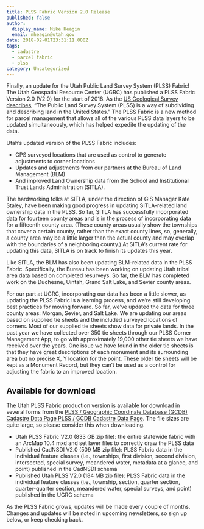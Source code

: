 ```yaml
---
title: PLSS Fabric Version 2.0 Release
published: false
author:
  display_name: Mike Heagin
  email: mheagin@utah.gov
date: 2018-02-01T23:31:11.000Z
tags:
  - cadastre
  - parcel fabric
  - plss
category: Uncategorized
---
```


Finally, an update for the Utah Public Land Survey System (PLSS) Fabric! The Utah Geospatial Resource Center (UGRC) has published a PLSS Fabric Version 2.0 (V2.0) for the start of 2018. As the [US Geological Survey describes](https://www.usgs.gov/core-science-systems/national-geospatial-program/small-scale-data), “The Public Land Survey System (PLSS) is a way of subdividing and describing land in the United States.” The PLSS Fabric is a new method for parcel management that allows all of the various PLSS data layers to be updated simultaneously, which has helped expedite the updating of the data.

Utah’s updated version of the PLSS Fabric includes:

- GPS surveyed locations that are used as control to generate adjustments to corner locations
- Updates and adjustments from our partners at the Bureau of Land Management (BLM)
- And improved Land Ownership data from the School and Institutional Trust Lands Administration (SITLA).

The hardworking folks at SITLA, under the direction of GIS Manager Kate Staley, have been making good progress in updating SITLA-related land ownership data in the PLSS. So far, SITLA has successfully incorporated data for fourteen county areas and is in the process of incorporating data for a fifteenth county area. (These county areas usually show the townships that cover a certain county, rather than the exact county lines, so, generally, a county area may be a little larger than the actual county and may overlap with the boundaries of a neighboring county.) At SITLA’s current rate for updating this data, SITLA is on track to finish its updates this year.

Like SITLA, the BLM has also been updating BLM-related data in the PLSS Fabric. Specifically, the Bureau has been working on updating Utah tribal area data based on completed resurveys. So far, the BLM has completed work on the Duchesne, Uintah, Grand Salt Lake, and Sevier county areas.

For our part at UGRC, incorporating our data has been a little slower, as updating the PLSS Fabric is a learning process, and we’re still developing best practices for moving forward. So far, we’ve updated the data for three county areas: Morgan, Sevier, and Salt Lake. We are updating our areas based on supplied tie sheets and the included surveyed locations of corners. Most of our supplied tie sheets show data for private lands. In the past year we have collected over 350 tie sheets through our PLSS Corner Management App, to go with approximately 19,000 other tie sheets we have received over the years. One issue we have found in the older tie sheets is that they have great descriptions of each monument and its surrounding area but no precise X, Y location for the point. These older tie sheets will be kept as a Monument Record, but they can’t be used as a control for adjusting the fabric to an improved location.

## Available for download

The Utah PLSS Fabric production version is available for download in several forms from the [PLSS / Geographic Coordinate Database (GCDB) Cadastre Data Page PLSS / GCDB Cadastre Data Page](/products/sgid/cadastre/plss). The file sizes are quite large, so please consider this when downloading.

- Utah PLSS Fabric V2.0 (833 GB zip file): the entire statewide fabric with an ArcMap 10.4 mxd and set layer files to correctly draw the PLSS data
- Published CadNSDI V2.0 (509 MB zip file): PLSS Fabric data in the individual feature classes (i.e., townships, first division, second division, intersected, special survey, meandered water, metadata at a glance, and point) published in the CadNSDI schema
- Published Utah PLSS V2.0 (184 MB zip file): PLSS Fabric data in the individual feature classes (i.e., township, section, quarter section, quarter-quarter section, meandered water, special surveys, and point) published in the UGRC schema

As the PLSS Fabric grows, updates will be made every couple of months. Changes and updates will be noted in upcoming newsletters, so sign up below, or keep checking back.
